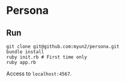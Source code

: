 # Persona

## Run

```
git clone git@github.com:myun2/persona.git
bundle install
ruby init.rb # First time only
ruby app.rb
```

Access to `localhost:4567`.
